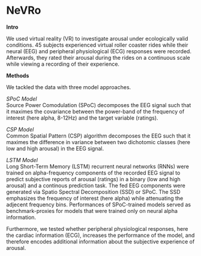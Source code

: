# NeVRo

<b>Intro</b>

We used virtual reality (VR) to investigate arousal under ecologically valid conditions. 45 subjects experienced virtual roller coaster rides while their neural (EEG) and peripheral physiological (ECG) responses were recorded. Afterwards, they rated their arousal during the rides on a continuous scale while viewing a recording of their experience.

<b>Methods</b>

We tackled the data with three model approaches.

*SPoC Model* <br>
Source Power Comodulation (SPoC) decomposes the EEG signal such that it maximes the covariance between the power-band of the frequency of interest (here alpha, 8-12Hz) and the target variable (ratings).

*CSP Model* <br>
Common Spatial Pattern (CSP) algorithm decomposes the EEG such that it maximes the difference in variance between two dichotomic classes (here low and high arousal) in the EEG signal.

*LSTM Model* <br>
Long Short-Term Memory (LSTM) recurrent neural networks (RNNs) were trained on alpha-frequency components of the recorded EEG signal to predict subjective reports of arousal (ratings) in a binary (low and high arousal) and a continous prediction task. The fed EEG components were generated via Spatio Spectral Decomposition (SSD) or SPoC. The SSD emphasizes the frequency of interest (here alpha) while attenuating the adjecent frequency bins. Performances of SPoC-trained models served as benchmark-proxies for models that were trained only on neural alpha information.

Furthermore, we tested whether peripheral physiological responses, here the cardiac information (ECG), increases the performance of the model, and therefore encodes additional information about the subjective experience of arousal.
